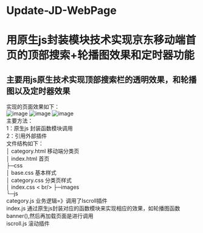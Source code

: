 # Update-JD-WebPage
用原生js封装模块技术实现京东移动端首页的顶部搜索+轮播图效果和定时器功能<br/>
==
主要用js原生技术实现顶部搜索栏的透明效果，和轮播图以及定时器效果<br/>
--
实现的页面效果如下：<br/>
![image](https://github.com/wangxiaozhan/Update-JD-WebPage/blob/master/images/01.png)   ![image](https://github.com/wangxiaozhan/Update-JD-WebPage/blob/master/images/02.png)      ![image](https://github.com/wangxiaozhan/Update-JD-WebPage/blob/master/images/03.png)<br/>
主要方法：<br/>
1：原生js 封装函数模块调用<br/>
2：引用外部插件<br/>
文件结构如下：<br/>
│  category.html          移动端分类页  <br/>
│  index.html              首页 <br/>
├─css             <br/>
│      base.css             基本样式<br/>
│      category.css           分类页样式<br/>
│      index.css            < br/>
├─images            <br/>
└─js                      <br/>
        category.js                 业务逻辑=》调用了Iscroll插件<br/>
        index.js                        通过原生js封装对应的函数模块来实现相应的效果，如轮播图函数banner(),然后再加载页面是进行调用<br/>
        iscroll.js                滚动插件<br/>
